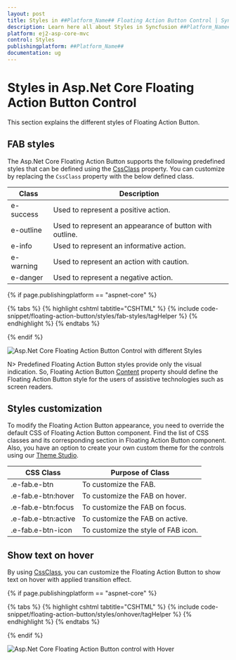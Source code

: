 ```yaml
---
layout: post
title: Styles in ##Platform_Name## Floating Action Button Control | Syncfusion
description: Learn here all about Styles in Syncfusion ##Platform_Name## Floating Action Button control of Syncfusion Essential JS 2 and more.
platform: ej2-asp-core-mvc
control: Styles
publishingplatform: ##Platform_Name##
documentation: ug
---
```


# Styles in Asp.Net Core Floating Action Button Control

This section explains the different styles of Floating Action Button.

## FAB styles

The Asp.Net Core Floating Action Button supports the following predefined styles that can be defined using the [CssClass](https://help.syncfusion.com/cr/aspnetcore-js2/Syncfusion.EJ2.Buttons.Fab.html#Syncfusion_EJ2_Buttons_Fab_CssClass) property. You can customize by replacing the `CssClass` property with the below defined class.

| Class | Description |
| -------- | -------- |
| e-success | Used to represent a positive action. |
| e-outline |  Used to represent an appearance of button with outline. |
| e-info |  Used to represent an informative action. |
| e-warning | Used to represent an action with caution. |
| e-danger | Used to represent a negative action. |

{% if page.publishingplatform == "aspnet-core" %}

{% tabs %}
{% highlight cshtml tabtitle="CSHTML" %}
{% include code-snippet/floating-action-button/styles/fab-styles/tagHelper %}
{% endhighlight %}
{% endtabs %}

{% endif %}

![Asp.Net Core Floating Action Button Control with different Styles](images/Style.png)

N> Predefined Floating Action Button styles provide only the visual indication. So, Floating Action Button [Content](https://help.syncfusion.com/cr/aspnetcore-js2/Syncfusion.EJ2.Buttons.Fab.html#Syncfusion_EJ2_Buttons_Fab_Content) property should define the Floating Action Button style for the users of assistive technologies such as screen readers.

## Styles customization

To modify the Floating Action Button appearance, you need to override the default CSS of Floating Action Button component. Find the list of CSS classes and its corresponding section in Floating Action Button component. Also, you have an option to create your own custom theme for the controls using our [Theme Studio](https://blazor.syncfusion.com/themestudio/).

| CSS Class | Purpose of Class |
|-----|----- |
|.e-fab.e-btn|To customize the FAB.|
|.e-fab.e-btn:hover|To customize the FAB on hover.|
|.e-fab.e-btn:focus|To customize the FAB on focus.|
|.e-fab.e-btn:active|To customize the FAB on active.|
|.e-fab.e-btn-icon|To customize the style of FAB icon.|

## Show text on hover

By using [CssClass](https://help.syncfusion.com/cr/aspnetcore-js2/Syncfusion.EJ2.Buttons.Fab.html#Syncfusion_EJ2_Buttons_Fab_CssClass), you can customize the Floating Action Button to show text on hover with applied transition effect.


{% if page.publishingplatform == "aspnet-core" %}

{% tabs %}
{% highlight cshtml tabtitle="CSHTML" %}
{% include code-snippet/floating-action-button/styles/onhover/tagHelper %}
{% endhighlight %}
{% endtabs %}

{% endif %}

![Asp.Net Core Floating Action Button control with Hover](images/onhover.png)
